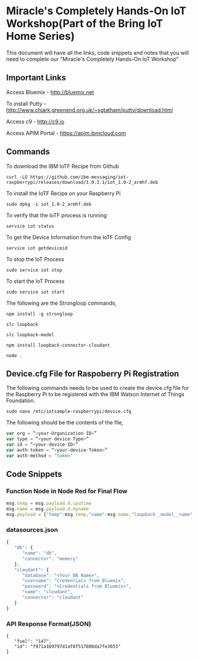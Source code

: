 #  Miracle's Completely Hands-On IoT Workshop(Part of the Bring IoT Home Series)

This document will have all the links, code snippets and notes that you will need to complete our "Miracle's Completely Hands-On IoT Workshop"

## Important Links

Access Bluemix - http://bluemix.net

To install Putty - http://www.chiark.greenend.org.uk/~sgtatham/putty/download.html

Access c9 - http://c9.io

Access APIM Portal - https://apim.ibmcloud.com

## Commands

To download the IBM IoTF Recipe from Github

```shell
curl -LO https://github.com/ibm-messaging/iot-raspberrypi/releases/download/1.0.2.1/iot_1.0-2_armhf.deb
```

To install the IoTF Recipe on your Raspberry Pi

```shell
sudo dpkg -i iot_1.0-2_armhf.deb
```

To verify that the IoTF process is running

```shell
service iot status
```

To get the Device Information from the IoTF Config

```shell
service iot getdeviceid
```

To stop the IoT Process

```shell
sudo service iot stop
```
To start the IoT Process

```shell
sudo service iot start
```

The following are the Strongloop commands, 

```shell
npm install -g strongloop

slc loopback

slc loopback-model

npm install loopback-connector-cloudant

node .
```

## Device.cfg File for Raspoberry Pi Registration

The following commands needs to be used to create the device.cfg file for the Raspberry Pi to be registered with the IBM Watson Internet of Things Foundation. 

```shell
sudo nano /etc/iotsample-raspberrypi/device.cfg
```

The following should be the contents of the file, 

```javascript
var org = “<your-Organization-ID>”
var type = “<your-device-Type>” 
var id = “<your-device-ID>”
var auth-token = “<your-device-Token>”
var auth-method = "token"
```

## Code Snippets

### Function Node in Node Red for Final Flow 

```javascript
msg.temp = msg.payload.d.cputime
msg.name = msg.payload.d.myname
msg.payload = {"temp":msg.temp,"name":msg.name,"loopback__model__name":"<Your Loopback Model Name>"}
```

### datasources.json

```javascript
{
   "db": {
      "name": "db",
      "connector": "memory"
   },
   "cloudant": {
      "database": "<Your DB Name>",
      "username": "Credentials from Bluemix",
      "password": "<Credentials from Bluemix>",
      "name": "cloudant",
      "connector": "cloudant"
   }
}
```

### API Response Format(JSON)

```
{
   "fuel": "147",
   "id": "7971a169797d1af8f517808da7fe3653"
}
```

